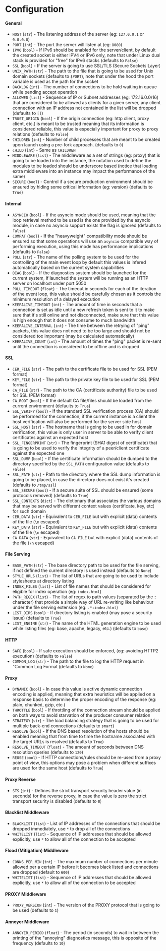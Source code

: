 # Configuration

#### General

* `HOST` (`str`) - The listening address of the server (eg: `127.0.0.1` or `0.0.0.0`)
* `PORT` (`int`) - The port the server will listen at (eg: `8080`)
* `IPV6` (`bool`) - If IPv6 should be enabled for the server/client, by default the created socket is either IPV4
or IPv6 only, note that under Linux dual stack is provided for "free" for IPv6 stacks (defaults to `False`)
* `SSL` (`bool`) - If the server is going to use SSL/TLS (Secure Sockets Layer)
* `UNIX_PATH` (`str`) - The path to the file that is going to be used for Unix domain sockets (defaults to `$PORT`),
note that under the hood the port variable is used as the path for the socket
* `BACKLOG` (`int`) - The number of connections to be hold waiting in queue while pending accept operation
* `ALLOWED` (`list`) - Sequence of IP or Subnet addresses (eg: 172.16.0.0/16) that are considered to be allowed as clients
for a given server, any client connection with an IP address not contained in the list will be dropped (defaults to `[]`)
* `TRUST_ORIGIN` (`bool`) - If the origin connection (eg: http client, proxy client, etc.) is meant to be trusted meaning that
its information is considered reliable, this value is especially important for proxy to proxy relations (defaults to `False`)
* `CHILDREN` (`int`) - Number of child processes that are meant to be created upon launch using a pre-fork approach. (defaults to `0`)
* `CHILD` (`int`) - Same as `CHILDREN`
* `MIDDLEWARE` (`list`) - The middleware as a set of strings (eg: proxy) that is going to be loaded into the instance, the notation
used to define the modules to be loaded should be underscore based (notice that loading extra middleware into an instance may impact the
performance of the same)
* `SECURE` (`bool`) - Control if a secure production environment should be ensured by hiding some critical information
(eg: version) (defaults to `True`)

#### Internal

* `ASYNCIO` (`bool`) - If the asyncio mode should be used, meaning that the loop retrieval method to
be used is the one provided by the asyncio module, in case no asyncio support exists the flag is ignored
(defaults to `False`)
* `COMPAT` (`bool`) - If the "heavyweight" compatibility mode should be ensured so that some operations will
use an `asyncio` compatible way of performing execution, using this mode has performance implications
(defaults to `False`)
* `POLL` (`str`) - The name of the polling system to be used for the controlling of the main event loop
by default this values is infered automatically based on the current system capabilities
* `DIAG` (`bool`) - If the diagnostics system should be launched for the current system, if launched the
system will be running as an HTTP server on localhost under port 5050
* `POLL_TIMEOUT` (`float`) - The timeout in seconds for each of the iteration of the event loop, this value
should be carefully chosen as it controls the minimum resolution of a delayed execution
* `KEEPALIVE_TIMEOUT` (`int`) - The amount of time in seconds that a connection is set as idle until a
new refresh token is sent to it to make sure that it's still online and not disconnected, make sure that this
value is high enough that it does not consume to much bandwidth
* `KEEPALIVE_INTERVAL` (`int`) - The time between the retrying of "ping" packets, this value does not
need to be too large and should not be considered too important (may be calculated automatically)
* `KEEPALIVE_COUNT` (`int`) - The amount of times the "ping" packet is re-sent until the connection is
considered to be offline and is dropped

#### SSL

* `CER_FILE` (`str`) - The path to the certificate file to be used for SSL (PEM format)
* `KEY_FILE` (`str`) - The path to the private key file to be used for SSL (PEM format)
* `CA_FILE` (`str`) - The path to the CA (certificate authority) file to be used for SSL (PEM format)
* `CA_ROOT` (`bool`) - If the default CA file/files should be loaded from the current environment (defaults to `True`)
* `SSL_VERIFY` (`bool`) - If the standard SSL verification process (CA) should be performed for the connection,
if the current instance is a client the host verification will also be performed for the server side host
* `SSL_HOST` (`str`) - The hostname that is going to be used in for domain verification, this value is only
user in server to be able to verify client certificates  against an expected host
* `SSL_FINGERPRINT` (`str`) - The fingerprint (SHA1 digest of certificate) that is going to be used to verify the
integrity of a peer/client certificate against the expected one
* `SSL_DUMP` (`bool`) - If the certificate information should be dumped to the directory specified by the
`SSL_PATH` configuration value (defaults to `False`)
* `SSL_PATH` (`str`) - Path to the directory where the SSL dump information is going to be placed, in case
the directory does not exist it's created (defaults to `/tmp/ssl`)
* `SSL_SECURE` (`bool`) - If a secure suite of SSL should be ensured (some protocols removed) (defaults to `True`)
* `SSL_CONTEXTS` (`dict`) - The dictionary that associates the various domains that may be served with different
context values (certificate, key, etc) for such domain
* `CER_DATA` (`str`) - Equivalent to `CER_FILE` but with explicit (data) contents of the file (`\n` escaped)
* `KEY_DATA` (`str`) - Equivalent to `KEY_FILE` but with explicit (data) contents of the file (`\n` escaped)
* `CA_DATA` (`str`) - Equivalent to `CA_FILE` but with explicit (data) contents of the file (`\n` escaped)

#### File Serving

* `BASE_PATH` (`str`) - The base directory path to be used for the file serving, if not defined the current directory
is used instead (defaults to `None`)
* `STYLE_URLS` (`list`) - The list of URLs that are going to be used to include stylesheets at directory listing
* `INDEX_FILES` (`list`) - List of file names that should be considered for eligible for index operation (eg: `index.html`)
* `PATH_REGEX` (`list`) - The list of regex to path values (separated by the `:` character) that provide a simple way of URL
re-writing like behaviour under the file serving extension (eg: `.*:index.html`)
* `LIST_DIRS` (`bool`) - If directory listing is enabled (may pose a security issue) (defaults to `True`)
* `LIST_ENGINE` (`str`) - The name of the HTML generation engine to be used while listing files (eg: base, apache, legacy, etc.) (defaults to `base`)

#### HTTP

* `SAFE` (`bool`) - If safe execution should be enforced, (eg: avoiding HTTP2 execution) (defaults to `False`)
* `COMMON_LOG` (`str`) - The path to the file to log the HTTP request in "Common Log Format (defaults to `None`)

#### Proxy

* `DYNAMIC` (`bool`) - In case this value is active dynamic connection encoding is applied, meaning that extra
heuristics will be applied on a response basis to determine the proper encoding of the response (eg: plain, chunked, gzip, etc.)
* `THROTTLE` (`bool`) - If throttling of the connection stream should be applied on both ways to avoid starvation
of the producer consumer relation
* `STRATEGY` (`str`) - The load balancing strategy that is going to be used for multiple back-end connections (defaults to `smart`)
* `RESOLVE` (`bool`) - If the DNS based resolution of the hosts should be enabled meaning that from time to time the hostname
associated with the target URLs is resolved (defaults to `True`)
* `RESOLVE_TIMEOUT` (`float`) - The amount of seconds between DNS resolution queries (defaults to `120`)
* `REUSE` (`bool`) - If HTTP connections/rules should be re-used from a proxy point of view, this options may pose a problem when
different suffixes are used for the same host (defaults to `True`)

#### Proxy Reverse

* `STS` (`int`) - Defines the strict transport security header value (in seconds) for the reverse proxy, in case
the value is zero the strict transport security is disabled (defaults to `0`)

#### Blacklist Middleware

* `BLACKLIST` (`list`) - List of IP addresses of the connections that should be dropped immediately, use `*` to
drop all of the connections
* `WHITELIST` (`list`) - Sequence of IP addresses that should be allowed explicitly, use `*` to allow all of the
connection to be accepted

#### Flood (Mitigation) Middleware

* `CONNS_PER_MIN` (`int`) - The maximum number of connections per minute allowed per a certain IP before it becomes
black listed and connections are dropped (default to `600`)
* `WHITELIST` (`list`) - Sequence of IP addresses that should be allowed explicitly, use `*` to allow all of the
connection to be accepted

#### PROXY Middleware

* `PROXY_VERSION` (`int`) - The version of the PROXY protocol that is going to be used (defaults to `1`)

#### Annoyer Middleware

* `ANNOYER_PERIOD` (`float`) - The period (in seconds) to wait in between the printing of the "annoying" diagnostics
message, this is opposite of the frequency (defaults to `10`)
